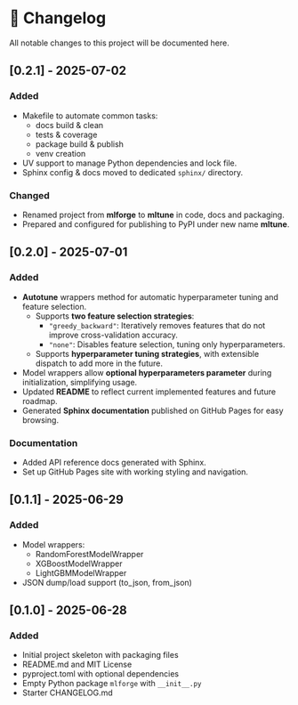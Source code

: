 # 📄 Changelog

All notable changes to this project will be documented here.

## [0.2.1] - 2025-07-02
### Added
- Makefile to automate common tasks:
  - docs build & clean
  - tests & coverage
  - package build & publish
  - venv creation
- UV support to manage Python dependencies and lock file.
- Sphinx config & docs moved to dedicated `sphinx/` directory.

### Changed
- Renamed project from **mlforge** to **mltune** in code, docs and packaging.
- Prepared and configured for publishing to PyPI under new name **mltune**.

## [0.2.0] - 2025-07-01
### Added
- **Autotune** wrappers method for automatic hyperparameter tuning and feature selection.
  - Supports **two feature selection strategies**:
     - `"greedy_backward"`: Iteratively removes features that do not improve cross-validation accuracy.
     - `"none"`: Disables feature selection, tuning only hyperparameters.
  - Supports **hyperparameter tuning strategies**, with extensible dispatch to add more in the future.
- Model wrappers allow **optional hyperparameters parameter** during initialization, simplifying usage.
- Updated **README** to reflect current implemented features and future roadmap.
- Generated **Sphinx documentation** published on GitHub Pages for easy browsing.

### Documentation
- Added API reference docs generated with Sphinx.
- Set up GitHub Pages site with working styling and navigation.

## [0.1.1] - 2025-06-29
### Added
- Model wrappers:
  - RandomForestModelWrapper
  - XGBoostModelWrapper
  - LightGBMModelWrapper
- JSON dump/load support (to_json, from_json)

## [0.1.0] - 2025-06-28
### Added
- Initial project skeleton with packaging files
- README.md and MIT License
- pyproject.toml with optional dependencies
- Empty Python package `mlforge` with `__init__.py`
- Starter CHANGELOG.md